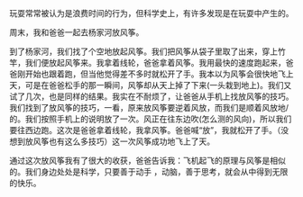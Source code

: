 玩耍常常被认为是浪费时间的行为，但科学史上，有许多发现是在玩耍中产生的。

周末，我和爸爸一起去杨家河放风筝。

到了杨家河，我们找了个空地放起风筝。我们把风筝从袋子里取了出来，穿上竹竿，我们便放起风筝来。我拿着线轮，爸爸拿着风筝。我用最快的速度跑起来，爸爸刚开始也跟着跑，但当他觉得差不多时就松开了手。我本以为风筝会很快地飞上天，可是在爸爸松手的那一瞬间，风筝却从天上掉了下来(一头栽到地上)。我们又试了几次，也是同样的结果。我实在不耐烦了，让爸爸从手机上找放风筝的技巧。我们找到了放风筝的技巧，一看，原来放风筝要逆着风放，而我们是顺着风放地/的。我们按照手机上的说明放了一次。风正在往东边吹(怎么测的风向)，所以我们要往西边跑。这次是爸爸拿着线轮，我拿风筝。爸爸喊“放”，我就松开了手。（没想到放风筝也有这么多技巧）这一次风筝成功地飞上了天。

通过这次放风筝我有了很大的收获，爸爸告诉我：飞机起飞的原理与风筝是相似的。我们身边处处是科学，只要善于动手 ，动脑，善于思考，就会从中得到无限的快乐。
